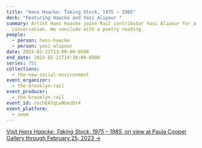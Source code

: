 ```yaml
---
title: "Hans Haacke: Taking Stock, 1975 – 1985"
deck: "Featuring Haacke and Yasi Alipour "
summary: Artist Hans Haacke joins Rail contributor Yasi Alipour for a
  conversation. We conclude with a poetry reading.
people:
  - person: hans-haacke
  - person: yasi-alipour
date: 2023-02-21T13:00:00-0500
end_date: 2023-02-21T14:30:00-0500
series: 751
collections:
  - the-new-social-environment
event_organizer:
  - the-brooklyn-rail
event_producer:
  - the-brooklyn-rail
event_id: rechEA7qLwNUezDr4
event_platform:
  - zoom
---
```

[V﻿isit *Hans Haacke: Taking Stock, 1975 – 1985*, on view at Paula Cooper Gallery through February 25, 2023 →](https://www.paulacoopergallery.com/exhibitions/hans-haacke5)